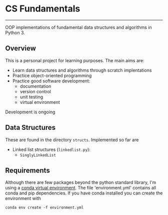 # CS Fundamentals
---

OOP implementations of fundamental data structures and algorithms in Python 3.


## Overview

This is a personal project for learning purposes. The main aims are:

- Learn data structures and algorithms through scratch implentations
- Practice object-oriented programming
- Practice good software development:
	- documentation
	- version control
	- unit testing
	- virtual environment

Development is ongoing

## Data Structures

These are found in the directory `structs`. Implemented so far are

- Linked list structures (`linkedlist.py`):
	- `SinglyLinkedList`

## Requirements 

Although there are few packages beyond the python standard library, I'm using a 
[conda virtual environment](https://docs.conda.io/projects/conda/en/latest/user-guide/tasks/manage-environments.html#). The file 'environment.yml' contains all conda and pip dependencies. If you have conda installed you can create the environment with

```
conda env create -f environment.yml
```


